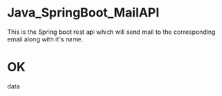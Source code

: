 # Java_SpringBoot_MailAPI
This is the Spring boot rest api which will send mail to the corresponding email along with it's name.
# OK
data

